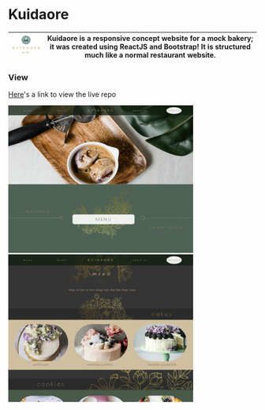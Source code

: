 # Kuidaore

| ![kuidaore logo](./src/assets/icons/LOGO.png) | Kuidaore is a responsive concept website for a mock bakery; it was created using ReactJS and Bootstrap! It is structured much like a normal restaurant website. |
| --------------------------------------------- | --------------------------------------------------------------------------------------------------------------------------------------------------------------- |

### View

[Here](https://github.com)'s a link to view the live repo

<img width="375" height="300" src="./src/assets/readme/HomeSC.png"> &nbsp;<img width="375" height="300" src="./src/assets/readme/MenuSC.png">
